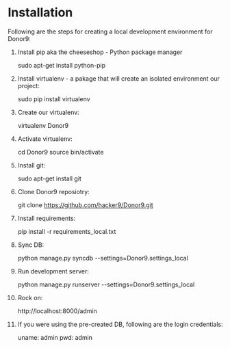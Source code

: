 Installation
============

Following are the steps for creating a local development environment for Donor9:

1. Install pip aka the cheeseshop - Python package manager

    sudo apt-get install python-pip

2. Install virtualenv - a pakage that will create an isolated environment our project:

    sudo pip install virtualenv

3. Create our virtualenv:

    virtualenv Donor9

4. Activate virtualenv:

    cd Donor9
    source bin/activate

5. Install git:

    sudo apt-get install git

6. Clone Donor9 reposiotry:

    git clone https://github.com/hacker9/Donor9.git

7. Install requirements:

    pip install -r requirements_local.txt

8. Sync DB:

    python manage.py syncdb --settings=Donor9.settings_local

9. Run development server:

    python manage.py runserver --settings=Donor9.settings_local

10. Rock on:

    http://localhost:8000/admin

11. If you were using the pre-created DB, following are the login credentials:

    uname: admin
    pwd: admin


